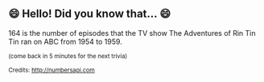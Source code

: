 ## :smile: Hello! Did you know that... :smile:
164 is the number of episodes that the TV show The Adventures of Rin Tin Tin ran on ABC from 1954 to 1959.

<sup>(come back in 5 minutes for the next trivia)</sup>


<sup>Credits: http://numbersapi.com</sup>
